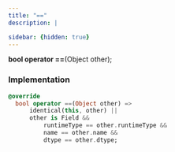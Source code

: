 ```yaml
---
title: "=="
description: |

sidebar: {hidden: true}
---
```

<span class="dart-code"><strong>bool operator ==</strong>(<span class="nobr">Object other</span>);</span>


### Implementation
```dart
@override
  bool operator ==(Object other) =>
      identical(this, other) ||
      other is Field &&
          runtimeType == other.runtimeType &&
          name == other.name &&
          dtype == other.dtype;
```

